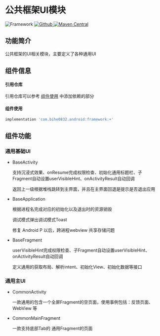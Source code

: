 # 公共框架UI模块

![Framework](https://img.shields.io/badge/AndroidAppFactory-Framework-brightgreen)
[ ![Github](https://img.shields.io/badge/Github-Framework-brightgreen?style=social) ](https://github.com/bihe0832/AndroidAppFactory/tree/master/Framework)
[ ![Maven Central](https://img.shields.io/maven-central/v/com.bihe0832.android/framework) ](https://search.maven.org/artifact/com.bihe0832.android/framework)

## 功能简介

公共框架的UI相关模块，主要定义了各种通用UI

## 组件信息

#### 引用仓库

引用仓库可以参考 [组件使用](./../start.md) 中添加依赖的部分

#### 组件使用

```groovy
implementation 'com.bihe0832.android:framework:+'
```
## 组件功能

### 通用基础UI

- BaseActivity

    支持沉浸式效果、onResume完成权限检查、初始化通用标题栏、子Fragment自动设置userVisibleHint、onActivityResult自动回调

    返回上一级根据堆栈跳转到主界面，并且在主界面回退是提示是否退出应用

- BaseApplication

    根据进程名完成对应的初始化以及退出时的资源销毁

    调试模式弹出调试模式Toast

    修复 Android P 以后，跨进程webview 共享存储问题

- BaseFragment

    userVisibleHint完成权限检查、子Fragment自动设置userVisibleHint、onActivityResult自动回调

    定义通用的获取布局、解析intent、初始化View、初始化数据等接口

### 通用主UI

- CommonActivity

    一款通用的包含一个全屏Fragment的空页面，使用事例包括：反馈页面、WebView 等

- CommonMainFragment

    一款支持底部Tab的 通用Fragment的页面

